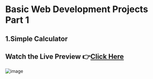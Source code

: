 # Basic Web Development Projects Part 1

## 1.Simple Calculator

## Watch the Live Preview 👉[Click Here]()
![image](https://github.com/SorcererChiragsingh/Web-Development-Projects/blob/main/1-Simple_Calculator/Preview.png)
